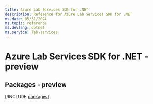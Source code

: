 ```yaml
---
title: Azure Lab Services SDK for .NET
description: Reference for Azure Lab Services SDK for .NET
ms.date: 05/31/2024
ms.topic: reference
ms.devlang: dotnet
ms.service: lab-services
---
```

# Azure Lab Services SDK for .NET - preview
## Packages - preview
[!INCLUDE [packages](lab-services-index.md)]